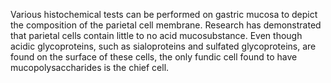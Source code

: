 Various histochemical tests can be performed on gastric mucosa to depict the composition of the parietal cell membrane. Research has demonstrated that parietal cells contain little to no acid mucosubstance. Even though acidic glycoproteins, such as sialoproteins and sulfated glycoproteins, are found on the surface of these cells, the only fundic cell found to have mucopolysaccharides is the chief cell.